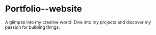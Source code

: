 # Portfolio--website
A glimpse into my creative world! Dive into my projects and discover my passion for building things.
